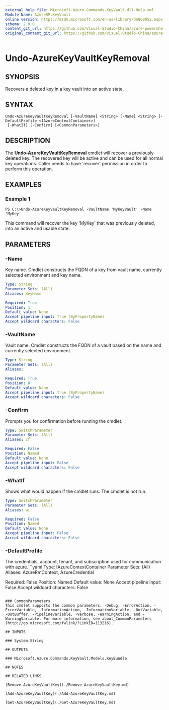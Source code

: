 ```yaml
---
external help file: Microsoft.Azure.Commands.KeyVault.dll-Help.xml
Module Name: AzureRM.KeyVault
online version: https://msdn.microsoft.com/en-us/library/dn868052.aspx
schema: 2.0.0
content_git_url: https://github.com/Visual-Studio-China/azure-powershell/blob/preview/src/ResourceManager/KeyVault/Commands.KeyVault/help/Undo-AzureKeyVaultKeyRemoval.md
original_content_git_url: https://github.com/Visual-Studio-China/azure-powershell/blob/preview/src/ResourceManager/KeyVault/Commands.KeyVault/help/Undo-AzureKeyVaultKeyRemoval.md
---
```


# Undo-AzureKeyVaultKeyRemoval

## SYNOPSIS
Recovers a deleted key in a key vault into an active state.

## SYNTAX

```
Undo-AzureKeyVaultKeyRemoval [-VaultName] <String> [-Name] <String> [-DefaultProfile <IAzureContextContainer>]
 [-WhatIf] [-Confirm] [<CommonParameters>]
```

## DESCRIPTION
The **Undo-AzureKeyVaultKeyRemoval** cmdlet will recover a previously deleted key.
The recovered key will be active and can be used for all normal key operations.
Caller needs to have 'recover' permission in order to perform this operation.

## EXAMPLES

### Example 1
```
PS C:\>Undo-AzureKeyVaultKeyRemoval -VaultName 'MyKeyVault' -Name 'MyKey'
```

This command will recover the key 'MyKey' that was previously deleted, into an active and usable state.

## PARAMETERS

### -Name
Key name.
Cmdlet constructs the FQDN of a key from vault name, currently selected environment and key name.

```yaml
Type: String
Parameter Sets: (All)
Aliases: KeyName

Required: True
Position: 1
Default value: None
Accept pipeline input: True (ByPropertyName)
Accept wildcard characters: False
```

### -VaultName
Vault name.
Cmdlet constructs the FQDN of a vault based on the name and currently selected environment.

```yaml
Type: String
Parameter Sets: (All)
Aliases: 

Required: True
Position: 0
Default value: None
Accept pipeline input: True (ByPropertyName)
Accept wildcard characters: False
```

### -Confirm
Prompts you for confirmation before running the cmdlet.

```yaml
Type: SwitchParameter
Parameter Sets: (All)
Aliases: cf

Required: False
Position: Named
Default value: None
Accept pipeline input: False
Accept wildcard characters: False
```

### -WhatIf
Shows what would happen if the cmdlet runs.
The cmdlet is not run.

```yaml
Type: SwitchParameter
Parameter Sets: (All)
Aliases: wi

Required: False
Position: Named
Default value: None
Accept pipeline input: False
Accept wildcard characters: False
```

### -DefaultProfile
The credentials, account, tenant, and subscription used for communication with azure.```yaml
Type: IAzureContextContainer
Parameter Sets: (All)
Aliases: AzureRmContext, AzureCredential

Required: False
Position: Named
Default value: None
Accept pipeline input: False
Accept wildcard characters: False
```

### CommonParameters
This cmdlet supports the common parameters: -Debug, -ErrorAction, -ErrorVariable, -InformationAction, -InformationVariable, -OutVariable, -OutBuffer, -PipelineVariable, -Verbose, -WarningAction, and -WarningVariable. For more information, see about_CommonParameters (http://go.microsoft.com/fwlink/?LinkID=113216).

## INPUTS

### System.String

## OUTPUTS

### Microsoft.Azure.Commands.KeyVault.Models.KeyBundle

## NOTES

## RELATED LINKS

[Remove-AzureKeyVaultKey](./Remove-AzureKeyVaultKey.md)

[Add-AzureKeyVaultKey](./Add-AzureKeyVaultKey.md)

[Get-AzureKeyVaultKey](./Get-AzureKeyVaultKey.md)

